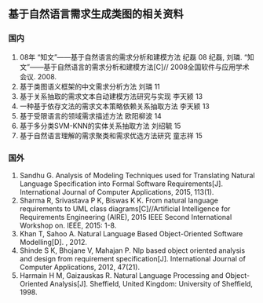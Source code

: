 ## 基于自然语言需求生成类图的相关资料

### 国内
1. 08年 “知文”——基于自然语言的需求分析和建模方法 纪磊 08
纪磊, 刘璘. “知文”——基于自然语言的需求分析和建模方法[C]// 2008全国软件与应用学术会议. 2008.
2. 基于类图语义框架的中文需求分析方法 刘璘 11
3. 基于关系抽取的需求文本自动建模方法研究与实现 李天颍 13
4. 一种基于依存文法的需求文本策略依赖关系抽取方法  李天颍 13
5. 基于受限语言的领域需求描述方法  欧阳柳波 14
5. 基于多分类SVM-KNN的实体关系抽取方法  刘绍毓 15
6. 基于自然语言理解的需求聚类和需求优选方法研究  童志祥 15

### 国外
1. Sandhu G. Analysis of Modeling Techniques used for Translating Natural Language Specification into Formal Software Requirements[J]. International Journal of Computer Applications, 2015, 113(1).
2. Sharma R, Srivastava P K, Biswas K K. From natural language requirements to UML class diagrams[C]//Artificial Intelligence for Requirements Engineering (AIRE), 2015 IEEE Second International Workshop on. IEEE, 2015: 1-8.
3. Khan T, Sahoo A. Natural Language Based Object-Oriented Software Modelling[D]. , 2012.
4. Shinde S K, Bhojane V, Mahajan P. Nlp based object oriented analysis and design from requirement specification[J]. International Journal of Computer Applications, 2012, 47(21).
5. Harmain H M, Gaizauskas R. Natural Language Processing and Object-Oriented Analysis[J]. Sheffield, United Kingdom: University of Sheffield, 1998.
